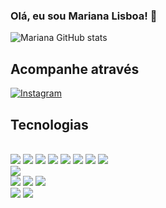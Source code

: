 ### Olá, eu sou Mariana Lisboa! 🚀

![Mariana GitHub stats](https://github-readme-stats.vercel.app/api?username=marian4cost&show_icons=true&theme=dark)

## Acompanhe através
[![Instagram](https://img.shields.io/badge/Instagram-E4405F?style=for-the-badge&logo=instagram&logoColor=white)](https://instagram.com/marian4.cost4?igshid=MzMyNGUyNmU2YQ==)

## Tecnologias 
<div styles='display: inline_block'>
  </br>
  <img src='https://img.shields.io/badge/Markdown-000000?style=for-the-badge&logo=markdown&logoColor=white'>
  <img src='https://img.shields.io/badge/HTML5-E34F26?style=for-the-badge&logo=html5&logoColor=white'>
  <img src='https://img.shields.io/badge/CSS3-1572B6?style=for-the-badge&logo=css3&logoColor=white'>
  <img src='https://img.shields.io/badge/Python-3776AB?style=for-the-badge&logo=python&logoColor=white'>
  <img src='https://img.shields.io/badge/Django-092E20?style=for-the-badge&logo=django&logoColor=white'>
  <img src='https://img.shields.io/badge/JavaScript-323330?style=for-the-badge&logo=javascript&logoColor=F7DF1E'>
  <img src='https://img.shields.io/badge/React-20232A?style=for-the-badge&logo=react&logoColor=61DAFB'>
  <img src='https://img.shields.io/badge/Vercel-000000?style=for-the-badge&logo=vercel&logoColor=white'>
  </br>
  <img src='https://img.shields.io/badge/GIT-E44C30?style=for-the-badge&logo=git&logoColor=white'>
  </br>
  <img src='https://img.shields.io/badge/Arduino-00979D?style=for-the-badge&logo=Arduino&logoColor=white'>
  <img src='https://img.shields.io/badge/espressif-E7352C?style=for-the-badge&logo=espressif&logoColor=white'>
  <img src='https://img.shields.io/badge/Raspberry%20Pi-A22846?style=for-the-badge&logo=Raspberry%20Pi&logoColor=white'>
  </br>
  <img src='https://img.shields.io/badge/Arduino_IDE-00979D?style=for-the-badge&logo=arduino&logoColor=white'>
  <img src='https://img.shields.io/badge/Visual_Studio_Code-0078D4?style=for-the-badge&logo=visual%20studio%20code&logoColor=white'>
</div>
